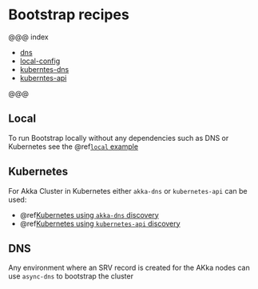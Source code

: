 # Bootstrap recipes 

@@@ index

* [dns](./dns.md)
* [local-config](./local-config.md)
* [kuberntes-dns](./kubernetes.md)
* [kuberntes-api](./kubernetes-api.md)

@@@

## Local 

To run Bootstrap locally without any dependencies such as DNS or Kubernetes see the @ref[`local` example](local-config.md)

## Kubernetes

For Akka Cluster in Kubernetes either `akka-dns` or `kubernetes-api` can be used:

* @ref[Kubernetes using `akka-dns` discovery](kubernetes.md)
* @ref[Kubernetes using `kubernetes-api` discovery](kubernetes-api.md)

## DNS

Any environment where an SRV record is created for the AKka nodes can use `async-dns` to bootstrap the cluster
